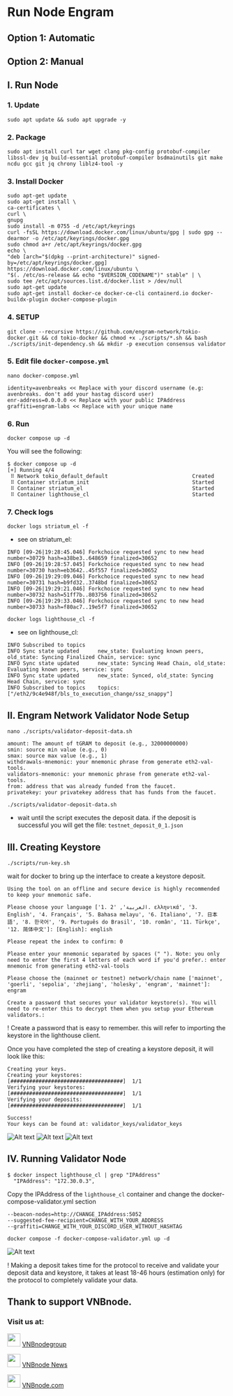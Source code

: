 # Run Node Engram

## Option 1: Automatic

## Option 2: Manual
## I\. Run Node
### 1\. Update
```
sudo apt update && sudo apt upgrade -y
```

### 2\. Package
```
sudo apt install curl tar wget clang pkg-config protobuf-compiler libssl-dev jq build-essential protobuf-compiler bsdmainutils git make ncdu gcc git jq chrony liblz4-tool -y
```

### 3\. Install Docker
```
sudo apt-get update
sudo apt-get install \
ca-certificates \
curl \
gnupg
sudo install -m 0755 -d /etc/apt/keyrings
curl -fsSL https://download.docker.com/linux/ubuntu/gpg | sudo gpg --dearmor -o /etc/apt/keyrings/docker.gpg
sudo chmod a+r /etc/apt/keyrings/docker.gpg
echo \
"deb [arch="$(dpkg --print-architecture)" signed-by=/etc/apt/keyrings/docker.gpg] https://download.docker.com/linux/ubuntu \
"$(. /etc/os-release && echo "$VERSION_CODENAME")" stable" | \
sudo tee /etc/apt/sources.list.d/docker.list > /dev/null
sudo apt-get update
sudo apt-get install docker-ce docker-ce-cli containerd.io docker-buildx-plugin docker-compose-plugin
```

### 4\. SETUP
```
git clone --recursive https://github.com/engram-network/tokio-docker.git && cd tokio-docker && chmod +x ./scripts/*.sh && bash ./scripts/init-dependency.sh && mkdir -p execution consensus validator
```

### 5\. Edit file `docker-compose.yml`
```
nano docker-compose.yml
```
```
identity=avenbreaks << Replace with your discord username (e.g: avenbreaks. don't add your hastag discord user)
enr-address=0.0.0.0 << Replace with your public IPAddress
graffiti=engram-labs << Replace with your unique name
```

### 6\. Run
```
docker compose up -d
```
You will see the following:
```
$ docker compose up -d
[+] Running 4/4
 ⠿ Network tokio_default_default                           Created
 ⠿ Container striatum_init                                 Started
 ⠿ Container striatum_el                                   Started
 ⠿ Container lighthouse_cl                                 Started
```

### 7\. Check logs
```
docker logs striatum_el -f
```
- see on striatum_el:
```
INFO [09-26|19:28:45.046] Forkchoice requested sync to new head    number=30729 hash=a38be3..648659 finalized=30652
INFO [09-26|19:28:57.045] Forkchoice requested sync to new head    number=30730 hash=eb3642..45f557 finalized=30652
INFO [09-26|19:29:09.046] Forkchoice requested sync to new head    number=30731 hash=b9fd32..3748bd finalized=30652
INFO [09-26|19:29:21.046] Forkchoice requested sync to new head    number=30732 hash=51ff7b..803756 finalized=30652
INFO [09-26|19:29:33.046] Forkchoice requested sync to new head    number=30733 hash=f80ac7..19e5f7 finalized=30652
```
```
docker logs lighthouse_cl -f
```
- see on lighthouse_cl:
```
INFO Subscribed to topics
INFO Sync state updated      new_state: Evaluating known peers, old_state: Syncing Finalized Chain, service: sync
INFO Sync state updated      new_state: Syncing Head Chain, old_state: Evaluating known peers, service: sync
INFO Sync state updated      new_state: Synced, old_state: Syncing Head Chain, service: sync
INFO Subscribed to topics    topics: ["/eth2/9c4e948f/bls_to_execution_change/ssz_snappy"]
```

## II\. Engram Network Validator Node Setup
```
nano ./scripts/validator-deposit-data.sh
```
```
amount: The amount of tGRAM to deposit (e.g., 32000000000)
smin: source min value (e.g., 0)
smax: source max value (e.g., 1)
withdrawals-mnemonic: your mnemonic phrase from generate eth2-val-tools.
validators-mnemonic: your mnemonic phrase from generate eth2-val-tools.
from: address that was already funded from the faucet.
privatekey: your privatekey address that has funds from the faucet.
```
```
./scripts/validator-deposit-data.sh
```

- wait until the script executes the deposit data. if the deposit is successful you will get the file: `testnet_deposit_0_1.json`

## III\. Creating Keystore

```
./scripts/run-key.sh
```
wait for docker to bring up the interface to create a keystore deposit.
```
Using the tool on an offline and secure device is highly recommended to keep your mnemonic safe.

Please choose your language ['1. العربية', '2. ελληνικά', '3. English', '4. Français', '5. Bahasa melayu', '6. Italiano', '7. 日本語', '8. 한국어', '9. Português do Brasil', '10. român', '11. Türkçe', '12. 简体中文']: [English]: english
```
```
Please repeat the index to confirm: 0

Please enter your mnemonic separated by spaces (" "). Note: you only need to enter the first 4 letters of each word if you'd prefer.: enter mnemonic from generating eth2-val-tools
```
```
Please choose the (mainnet or testnet) network/chain name ['mainnet', 'goerli', 'sepolia', 'zhejiang', 'holesky', 'engram', 'mainnet']: engram
```
```
Create a password that secures your validator keystore(s). You will need to re-enter this to decrypt them when you setup your Ethereum validators.: 
```
! Create a password that is easy to remember. this will refer to importing the keystore in the lighthouse client.

Once you have completed the step of creating a keystore deposit, it will look like this:
```
Creating your keys.
Creating your keystores:          [####################################]  1/1
Verifying your keystores:         [####################################]  1/1
Verifying your deposits:          [####################################]  1/1

Success!
Your keys can be found at: validator_keys/validator_keys
```
![Alt text](image/image.png)
![Alt text](image/image-1.png)
![Alt text](image/image-2.png)

## IV\. Running Validator Node
```
$ docker inspect lighthouse_cl | grep "IPAddress"
  "IPAddress": "172.30.0.3",
```
Copy the IPAddress of the `lighthouse_cl` container and change the docker-compose-validator.yml section 
```
--beacon-nodes=http://CHANGE_IPAddress:5052
--suggested-fee-recipient=CHANGE_WITH_YOUR_ADDRESS
--graffiti=CHANGE_WITH_YOUR_DISCORD_USER_WITHOUT_HASHTAG
```
```
docker compose -f docker-compose-validator.yml up -d
```
![Alt text](image/image-3.png)

! Making a deposit takes time for the protocol to receive and validate your deposit data and keystore, it takes at least 18-46 hours (estimation only) for the protocol to completely validate your data.

## Thank to support VNBnode.
### Visit us at:

<img src="https://user-images.githubusercontent.com/50621007/183283867-56b4d69f-bc6e-4939-b00a-72aa019d1aea.png" width="30"/> <a href="https://t.me/VNBnodegroup" target="_blank">VNBnodegroup</a>

<img src="https://github.com/vnbnode/VNBnode-Guides/blob/main/VNBnode.jpg" width="30"/> <a href="https://t.me/Vnbnode" target="_blank">VNBnode News</a>

<img src="https://github.com/vnbnode/VNBnode-Guides/blob/main/VNBnode.jpg" width="30"/> <a href="https://VNBnode.com" target="_blank">VNBnode.com</a>
